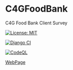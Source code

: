# C4GFoodBank
C4G Food Bank Client Survey


[![License: MIT](https://img.shields.io/badge/License-MIT-yellow.svg)](https://opensource.org/licenses/MIT)

[![Django CI](https://github.com/prateek05/C4GFoodBank/actions/workflows/django.yml/badge.svg)](https://github.com/prateek05/C4GFoodBank/actions/workflows/django.yml)

[![CodeQL](https://github.com/prateek05/C4GFoodBank/actions/workflows/codeql-analysis.yml/badge.svg)](https://github.com/prateek05/C4GFoodBank/actions/workflows/codeql-analysis.yml)

[WebPage](https://prateek05.github.io/C4GFoodBank/)
